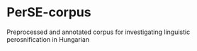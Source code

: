 # PerSE-corpus
Preprocessed and annotated corpus for investigating linguistic perosnification in Hungarian
